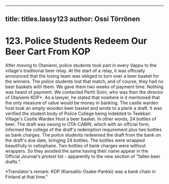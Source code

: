 
---

title: titles.lassy123
author: Ossi Törrönen
---


    
# 123. Police Students Redeem Our Beer Cart From KOP

After moving to Otaniemi, police students took part in every Vappu to the village's traditional beer relay. At the start of a relay, it was officially announced that the losing team was obliged to turn over a beer basket for the winners. The police students lost that match, and of course, they had no beer baskets with them. We gave them two weeks of payment time. Nothing was heard of payment. We contacted Pertti Soini, who was then the director of Otaniemi KOP\*. As a lawyer, he stated that nowhere is it mentioned that the only measure of value would be money in banking. The castle warden host took an empty wooden beer basket and wrote to a plank a draft. It was verified the student body of Police College being indebted to Teekkari Village's Castle Warden Host a beer basket. In other words, 24 bottles of beer. The draft was swung to OTA-CABIN, which with an official form, informed the college of the draft's redemption requirement plus two bottles as bank charges. The police students redeemed the draft from the bank on the draft's due date, bringing 24 bottles. The bottles were wrapped beautifully in cellophane. Two bottles of bank charges were without wrappers. So they avoided the same having their name appear in the Official Journal's protest list - apparently to the new section of "fallen beer drafts.".

\*Translator's remark: KOP (Kansallis-Osake-Pankki) was a bank chain in Finland at that time."
